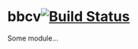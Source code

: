 # bbcv[![Build Status](https://secure.travis-ci.org/sf/bbcv.png?branch=master)](http://travis-ci.org/sf/bbcv)

Some module...

